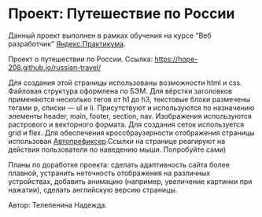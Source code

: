 # Проект: Путешествие по России

Данный проект выполнен в рамках обучения на курсе "Веб разработчик" [Яндекс.Практикума](https://practicum.yandex.ru/web/).

Проект о путешествии по России. Ссылка: https://hope-208.github.io/russian-travel/

Для создания этой страницы использованы возможности html и css. Файловая структура оформлена по БЭМ. Для вёрстки заголовков применяются несколько тегов от h1 до h3, текстовые блоки размечены тегами p, списки — ul и li. Присутствуют и используются по назначению элементы header, main, footer, section, nav. Изображения используются растрового и векторного формата. Для создания сеток используется grid и flex. Для обеспечения кроссбраузерности отображения страницы использован [Автопрефиксер](https://autoprefixer.github.io/ru/).Ссылки на странице реагируют на действия пользователя по наведению мыши. Попробуйте сами)

Планы по доработке проекта: сделать адаптивность сайта более плавной, устранить неточность отображения на различных устройствах, добавить анимацию (например, увеличение картинки при нажатии), сделать английскую версию страницы.

Автор: Телепенина Надежда.